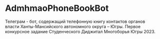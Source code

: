 # AdmhmaoPhoneBookBot

Телеграм - бот, содержащий телефонную книгу контактов органов власти Ханты-Мансийского автономного округа – Югры. Первое конкурсное задание Студенческого Диджитал Многоборья Югры 2023.
